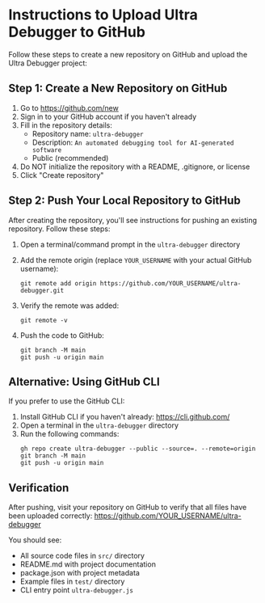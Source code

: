 # Instructions to Upload Ultra Debugger to GitHub

Follow these steps to create a new repository on GitHub and upload the Ultra Debugger project:

## Step 1: Create a New Repository on GitHub

1. Go to https://github.com/new
2. Sign in to your GitHub account if you haven't already
3. Fill in the repository details:
   - Repository name: `ultra-debugger`
   - Description: `An automated debugging tool for AI-generated software`
   - Public (recommended)
4. Do NOT initialize the repository with a README, .gitignore, or license
5. Click "Create repository"

## Step 2: Push Your Local Repository to GitHub

After creating the repository, you'll see instructions for pushing an existing repository. Follow these steps:

1. Open a terminal/command prompt in the `ultra-debugger` directory
2. Add the remote origin (replace `YOUR_USERNAME` with your actual GitHub username):
   ```
   git remote add origin https://github.com/YOUR_USERNAME/ultra-debugger.git
   ```

3. Verify the remote was added:
   ```
   git remote -v
   ```

4. Push the code to GitHub:
   ```
   git branch -M main
   git push -u origin main
   ```

## Alternative: Using GitHub CLI

If you prefer to use the GitHub CLI:

1. Install GitHub CLI if you haven't already: https://cli.github.com/
2. Open a terminal in the `ultra-debugger` directory
3. Run the following commands:
   ```
   gh repo create ultra-debugger --public --source=. --remote=origin
   git branch -M main
   git push -u origin main
   ```

## Verification

After pushing, visit your repository on GitHub to verify that all files have been uploaded correctly:
https://github.com/YOUR_USERNAME/ultra-debugger

You should see:
- All source code files in `src/` directory
- README.md with project documentation
- package.json with project metadata
- Example files in `test/` directory
- CLI entry point `ultra-debugger.js`